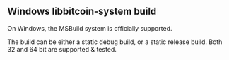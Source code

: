 ## Windows libbitcoin-system build

On Windows, the MSBuild system is officially supported.

The build can be either a static debug build, or a static release build.
Both 32 and 64 bit are supported & tested.

